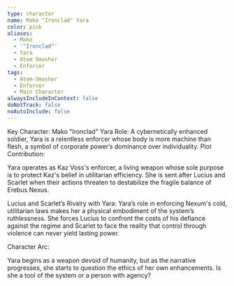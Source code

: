 ```yaml
---
type: character
name: Mako "Ironclad" Yara
color: pink
aliases:
  - Mako
  - '"Ironclad"'
  - Yara
  - Atom Smasher
  - Enforcer
tags:
  - Atom-Smasher
  - Enforcer
  - Main Character
alwaysIncludeInContext: false
doNotTrack: false
noAutoInclude: false
---
```

Key Character: Mako "Ironclad" Yara Role: A cybernetically enhanced soldier, Yara is a relentless enforcer whose body is more machine than flesh, a symbol of corporate power’s dominance over individuality. Plot Contribution:

Yara operates as Kaz Voss's enforcer, a living weapon whose sole purpose is to protect Kaz's belief in utilitarian efficiency. She is sent after Lucius and Scarlet when their actions threaten to destabilize the fragile balance of Erebus Nexus.

Lucius and Scarlet’s Rivalry with Yara: Yara’s role in enforcing Nexum's cold, utilitarian laws makes her a physical embodiment of the system’s ruthlessness. She forces Lucius to confront the costs of his defiance against the regime and Scarlet to face the reality that control through violence can never yield lasting power.

Character Arc:

Yara begins as a weapon devoid of humanity, but as the narrative progresses, she starts to question the ethics of her own enhancements. Is she a tool of the system or a person with agency?